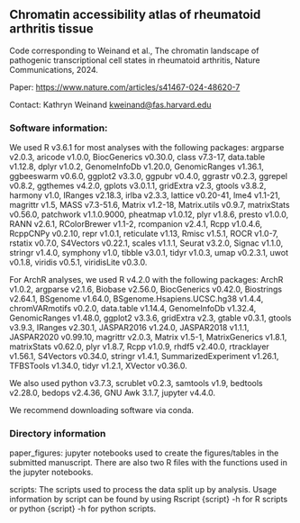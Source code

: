 ## Chromatin accessibility atlas of rheumatoid arthritis tissue

Code corresponding to Weinand et al., The chromatin landscape of pathogenic transcriptional cell states in rheumatoid arthritis, Nature Communications, 2024.

Paper: https://www.nature.com/articles/s41467-024-48620-7

Contact: Kathryn Weinand kweinand@fas.harvard.edu 


### Software information:

We used R v3.6.1 for most analyses with the following packages: argparse v2.0.3, aricode v1.0.0, BiocGenerics v0.30.0, class v7.3-17, data.table v1.12.8, dplyr v1.0.2, GenomeInfoDb v1.20.0, GenomicRanges v1.36.1, ggbeeswarm v0.6.0, ggplot2 v3.3.0, ggpubr v0.4.0, ggrastr v0.2.3, ggrepel v0.8.2, ggthemes v4.2.0, gplots v3.0.1.1, gridExtra v2.3, gtools v3.8.2, harmony v1.0, IRanges v2.18.3, irlba v2.3.3, lattice v0.20-41, lme4 v1.1-21, magrittr v1.5, MASS v7.3-51.6, Matrix v1.2-18, Matrix.utils v0.9.7, matrixStats v0.56.0, patchwork v1.1.0.9000, pheatmap v1.0.12, plyr v1.8.6, presto v1.0.0, RANN v2.6.1, RColorBrewer v1.1-2, rcompanion v2.4.1, Rcpp v1.0.4.6, RcppCNPy v0.2.10, repr v1.0.1, reticulate v1.13, Rmisc v1.5.1, ROCR v1.0-7, rstatix v0.7.0, S4Vectors v0.22.1, scales v1.1.1, Seurat v3.2.0, Signac v1.1.0, stringr v1.4.0, symphony v1.0, tibble v3.0.1, tidyr v1.0.3, umap v0.2.3.1, uwot v0.1.8, viridis v0.5.1, viridisLite v0.3.0.

For ArchR analyses, we used R v4.2.0 with the following packages: ArchR v1.0.2, argparse v2.1.6, Biobase v2.56.0, BiocGenerics v0.42.0, Biostrings v2.64.1, BSgenome v1.64.0, BSgenome.Hsapiens.UCSC.hg38 v1.4.4, chromVARmotifs v0.2.0, data.table v1.14.4, GenomeInfoDb v1.32.4, GenomicRanges v1.48.0, ggplot2 v3.3.6, gridExtra v2.3, gtable v0.3.1, gtools v3.9.3, IRanges v2.30.1, JASPAR2016 v1.24.0, JASPAR2018 v1.1.1, JASPAR2020 v0.99.10, magrittr v2.0.3, Matrix v1.5-1, MatrixGenerics v1.8.1, matrixStats v0.62.0, plyr v1.8.7, Rcpp v1.0.9, rhdf5 v2.40.0, rtracklayer v1.56.1, S4Vectors v0.34.0, stringr v1.4.1, SummarizedExperiment v1.26.1, TFBSTools v1.34.0, tidyr v1.2.1, XVector v0.36.0.

We also used python v3.7.3, scrublet v0.2.3, samtools v1.9, bedtools v2.28.0, bedops v2.4.36, GNU Awk 3.1.7, jupyter v4.4.0.

We recommend downloading software via conda.


### Directory information

paper_figures: jupyter notebooks used to create the figures/tables in the submitted manuscript. There are also two R files with the functions used in the jupyter notebooks.

scripts: The scripts used to process the data split up by analysis. Usage information by script can be found by using Rscript {script} -h for R scripts or python {script} -h for python scripts.


